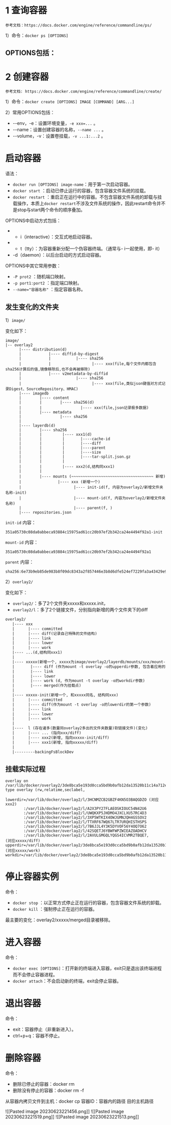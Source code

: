 
# 1 查询容器

	参考文档：https://docs.docker.com/engine/reference/commandline/ps/

1）命令：`docker ps [OPTIONS]`

OPTIONS包括：
- 
# 2 创建容器

	参考文档: https://docs.docker.com/engine/reference/commandline/create/

1）命令：`docker create [OPTIONS] IMAGE [COMMAND] [ARG...]`

2）常用OPTIONS包括：
- --env，-e：设置环境变量，`-e xxx=...` 。
- --name：设置创建容器的名称，`--name ...` 。
- --volume，-v：设置卷挂载，`-v ...1:...2` 。




# 启动容器

语法：
- `docker run [OPTIONS] image-name`：用于第一次启动容器。
- `docker start` ：启动已停止运行的容器，包含容器文件系统的挂载。
- `docker restart` ：重启正在运行中的容器。不包含容器文件系统的卸载与挂载操作，本质上`docker restart`不涉及文件系统的操作，因此restart命令并不是stop与start两个命令的顺序叠加。

OPTIONS中启动方式包括：
- - i（interactive）：交互式地启动容器。
- - t（tty）：为容器重新分配一个伪容器终端。（通常与- i一起使用，即- it）
- -d（daemon）：以后台启动的方式启动容器。

OPTIONS中其它常用参数：
- `-P prot2` ：随机端口映射。
- `-p port1:port2` ：指定端口映射。
- `--name="容器名称"` ：指定容器名称。

## 发生变化的文件夹

1）`image/`

变化如下：
```text
image/
|-- overlay2
      |---- distribution(d) 
      |            |---- diffid-by-digest
      |            |           |---- sha256
      |            |                  |---- xxx(file,每个文件内都包含sha256计算后的值,镜像移除后,也不会再被移除)
      |            |---- v2metadata-by-diffid
      |                        |---- sha256
      |                               |---- xxx(file,类似json键值对方式记录Digest、SourceRepository、HMAC)
      |---- imagedb
      |        |---- content
      |        |        |---- sha256(d) 
      |        |                 |---- xxx(file,json记录极多数据)
      |        |---- metadata
      |                 |---- sha256 
      |
      |---- layerdb(d)
      |        |---- sha256
      |        |         |---- xxx1(d)
      |        |         |       |----cache-id
      |        |         |       |----diff
      |        |         |       |----parent
      |        |         |       |----size
      |        |         |       |----tar-split.json.gz
      |        |         |
      |        |         |---- xxx2(d,结构同xxx1)
      |        |
      |        |---- mounts (~~~~~~~~~~~~~~~~~~~~~~~~~~~~~~~~~~~~ 新增)
      |                |---- xxx (新增一个)
      |                       |---- init-id(f, 内容为overlay2/新增文件夹名称-init)
      |                       |---- mount-id(f, 内容为overlay2/新增文件夹名称)
      |                       |---- parent(f, )
      |---- repositories.json
```
`init-id` 内容：
```text
351a05730c08da0abbeca93884c15975ad61cc20b97ef2b342ca24e4494f92a1-init
```
`mount-id` 内容：
```text
351a05730c08da0abbeca93884c15975ad61cc20b97ef2b342ca24e4494f92a1
```
`parent` 内容：
```text
sha256:6e73b9eb85de983b8f09dc8343a2f857446e3b8d6dfe524ef7229fa3a43429e9
```

2）`overlay2/`

变化如下：
- `overlay2/`：多了2个文件夹xxxxx和xxxxx.init，
- `overlay2/l`：多了2个链接文件，分别指向新增的两个文件夹下的diff
```html
overlay2/
   |---- xxx
   |      |---- committed
   |      |---- diff(记录自己特殊的文件结构)
   |      |---- link
   |      |---- lower
   |      |---- work
   |---- ...(d,结构同xxx1)
   |
   |---- xxxxx(新增一个, xxxxx为image/overlay2/layerdb/mounts/xxx/mount-id中的值)
   |       |---- diff (作为mount -t overlay -o的upperdir参数, 包含着应用的配置和日志文件)       (对应点B)
   |       |---- link                                                              
   |       |---- lower                                                                            
   |       |---- work (d, 作为mount -t overlay -o的workdir参数)                                        
   |       |---- merged(作为挂载点)                                                                 
   |                                                                                                 
   |---- xxxxx-init(新增一个, 和xxxxx同名, 结构同xxx)                                                       
   |      |---- committed                                                                   
   |      |---- diff(作为mount -t overlay -o的lowerdir的第一个参数)                           (对应点A)
   |      |---- link                                                     
   |      |---- lower                                                    
   |      |---- work                                                     
   |                                                                     
   |----  l (存在诸多(数量同overlay2多出的文件夹数量)软链接文件)(变化)                          
   |      |---- ... (指向xxx/diff)                                         
   |      |---- xxx2(新增, 指向xxxxx-init/diff)                                              (对应点A)
   |      |---- xxx1(新增, 指向xxxxx/diff)                                                   (对应点B)
   |
   |---------backingFsBlockDev
```
## 挂载实际过程

```text
overlay on /var/lib/docker/overlay2/3de8bca5e193d0cca5bd9b0afb12da13520b11c14a712e18a9406767c75aadc9/merged type overlay (rw,relatime,seclabel,

lowerdir=/var/lib/docker/overlay2/l/3HCNMZCB2GBZF4KN5O3BAQGDZO (对应xxx2)
        :/var/lib/docker/overlay2/l/A2X3PY27FLAEOSKIOUC54N42U6
        :/var/lib/docker/overlay2/l/UWQKXP5JHDMO4JXCLXU57RC4D3
        :/var/lib/docker/overlay2/l/3XP5WTKIX4OWJGMNJQH4GSSOV2
        :/var/lib/docker/overlay2/l/TTXRF67WQ67LTR7URQHISTHSPS
        :/var/lib/docker/overlay2/l/7B6JJL4Y3K5DYVOF56Y4OQ7O62
        :/var/lib/docker/overlay2/l/42SQETJ6YBWFWPZWIEAZOADHCV
        :/var/lib/docker/overlay2/l/2AVULGMGQLYQGS4ICVMR2TBQE7,
(对应xxxxx/diff)
upperdir=/var/lib/docker/overlay2/3de8bca5e193d0cca5bd9b0afb12da13520b11c14a712e18a9406767c75aadc9/diff,
(对应xxxxx/work)
workdir=/var/lib/docker/overlay2/3de8bca5e193d0cca5bd9b0afb12da13520b11c14a712e18a9406767c75aadc9/work)
```

# 停止容器实例

命令：
- `docker stop` ：以正常方式停止正在运行的容器，包含容器文件系统的卸载。
- `docker kill` ：强制停止正在运行的容器。

最主要的变化：overlay2/xxxxx/merged目录被移除。


# 进入容器

命令：
- `docker exec [OPTIONS]`：打开新的终端进入容器，exit只是退出该终端进程而不会停止容器进程。
- `docker attach`：不会启动新的终端，exit会停止容器。

# 退出容器

命令：
- exit：容器停止（非重新进入）。
- ctrl+p+q：容器不停止。


# 删除容器

命令：
- 删除已停止的容器：docker rm
- 删除没有停止的容器：docker rm -f

























从容器内拷贝文件到主机：docker cp 容器ID：容器内的路径 目的主机路径


![[Pasted image 20230623221456.png]]
![[Pasted image 20230623221519.png]]
![[Pasted image 20230623221513.png]]